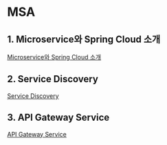 # MSA

## 1. Microservice와 Spring Cloud 소개

[Microservice와 Spring Cloud 소개](./microservices-architecture-with-spring-cloud.md)

## 2. Service Discovery

[Service Discovery](./service-discovery.md)

## 3. API Gateway Service

[API Gateway Service](./api-gateway-service.md)
